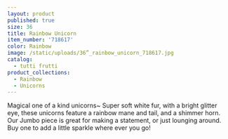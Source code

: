 ```yaml
---
layout: product
published: true
size: 36
title: Rainbow Unicorn
item_number: '718617'
color: Rainbow
image: /static/uploads/36”_rainbow_unicorn_718617.jpg
catalog:
  - tutti frutti
product_collections:
  - Rainbow
  - Unicorns
---
```

Magical one of a kind unicorns~ Super soft white fur, with a bright glitter eye, these unicorns feature a rainbow mane and tail, and a shimmer horn. Our Jumbo piece is great for making a statement, or just lounging around. Buy one to add a little sparkle where ever you go!
